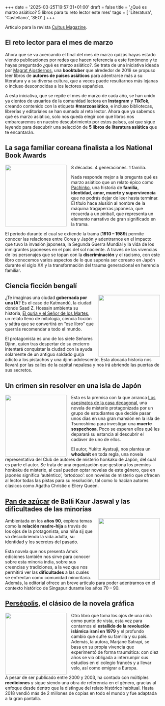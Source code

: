 +++
date = '2025-03-25T19:57:31+01:00'
draft = false
title = '¿Qué es marzo asiático? 5 libros para tu reto lector este mes'
tags = [ 'Literatura', 'Castellano', 'SEO' ]
+++

Artículo para la revista [<u>Cultus Magazine</u>](https://cultusmagazine.es/author/neuspuig/). 

## El reto lector para el mes de marzo

Ahora que se va acercando el final del mes de marzo quizás hayas estado viendo publicaciones por redes que hacen referencia a este fenómeno y te hayas preguntado ¿qué es marzo asiático?. Se trata de una iniciativa ideada por [<u>Magrat Ajostiernos</u>](https://www.youtube.com/channel/UCGaMl2kAz8wyovEScxnWwmg), una **booktuber** que alrededor de 2019 se propuso leer libros de **autores de países asiáticos** para adentrarse más a su literatura y a su diversa cultura, que a veces puede resultarnos más lejanas o incluso desconocidas a los lectores españoles.

A esta iniciativa, que se repite el mes de marzo de cada año, se han unido ya cientos de usuarios de la comunidad lectora en **Instagram** y **TikTok**, creando contenido con la etiqueta **#marzoasiático**, e incluso bibliotecas, librerías y editoriales se han sumado al reto lector. Ahora que ya sabemos qué es marzo asiático, solo nos queda elegir con qué libros nos embarcaremos en nuestro descubrimiento por estos países, así que sigue leyendo para descubrir una selección de **5 libros de literatura asiática** que te encantarán.

## La saga familiar coreana finalista a los National Book Awards

<img style="padding-right: 15px; float: left;" src="/img/pachinko.jpg" width="200">

8 décadas. 4 generaciones. 1 familia.

Nada responde mejor a la pregunta qué es marzo asiático que un relato épico como [<u>Pachinko</u>](https://www.amazon.es/Pachinko-Min-Jin-Lee/dp/8494716964), una historia de **familia, identidad, amor, muerte y supervivencia** que no podrás dejar de leer hasta terminar. El título hace alusión al nombre de la máquina tragaperras japonesa, que recuerda a un pinball, que representa un elemento narrativo de gran significado en la trama.

El periodo durante el cual se extiende la trama (**1910 – 1989**) permite conocer las relaciones entre Corea y Japón y adentrarnos en el impacto que tuvo la invasión japonesa, la Segunda Guerra Mundial y la vida de los inmigrantes japoneses en el país del sol naciente. A través de las vivencias de los personajes que se topan con la **discriminación** y el racismo, con este libro conocemos varios aspectos de lo que suponía ser coreano en Japón durante el siglo XX y la transformación del trauma generacional en herencia familiar.

## Ciencia ficción bengalí

<img style="padding-left: 15px; float: right;" src="/img/gurja.jpg" width="200">

¿Te imaginas una ciudad **gobernada por una IA**? Es el caso de Katmandú, la ciudad donde Saad Z. Hossain ambienta su historia, [<u>El gurja y el Señor de los Martes</u>](https://www.amazon.es/GURJA-SEÑOR-MARTES-OTRA-FANTASIA/dp/8412701100), un relato lleno de mitología, ciencia ficción y sátira que se convertirá en “ese libro” que querrás recomendar a todo el mundo.

El protagonista es uno de los siete Señores Djinn, quien tras despertar de su encierro intentará conquistar la ciudad con la ayuda solamente de un antiguo soldado gurja adicto a los pistachos y una djinn adolescente. Esta alocada historia nos llevará por las calles de la capital nepalesa y nos irá abriendo las puertas de sus secretos.

## Un crimen sin resolver en una isla de Japón

<img style="padding-right: 15px; float: left;" src="/img/decagonal.jpg" width="200">

Esta es la premisa con la que arranca [<u>Los asesinatos de la casa decagonal</u>](https://www.amazon.es/ASESINATOS-CASA-DECAGONAL-NOVELA-POLICIACA/dp/8412821661), una novela de misterio protagonizada por un grupo de estudiantes que decide pasar unos días en una gran mansión en la isla de Tsunoshima para investigar una **muerte sospechosa**. Poco se esperan ellos qué les deparará su estancia al descubrir el cadáver de uno de ellos.

El autor, Yukito Ayatsuji, nos plantea un **whodunit** en toda regla, una novela representativa del Club de autores de misterio honkaku de Japón, del cual es parte el autor. Se trata de una organización que gestiona los premios honkaku de misterio, al cual pueden optar novelas de este género, que en japonés significa ‘auténtico’, ‘ortodoxo’: son novelas de misterio que ofrecen al lector todas las pistas para su resolución, tal como lo hacían autores clásicos como Agatha Christie o Ellery Queen.

## [<u>**Pan de azúcar**</u>](https://www.amazon.es/Pan-azúcar-Balli-Kaur-Jaswal-ebook/dp/B0CR4LGQNY) de Balli Kaur Jaswal y las dificultades de las minorías

<img style="padding-left: 15px; float: right;" src="/img/pan.jpg" width="200">

Ambientada en los **años 90**, explora temas como la **relación madre-hija** a través de los ojos de la protagonista, una niña sij que va descubriendo la vida adulta, su identidad y los secretos del pasado.

Esta novela que nos presenta Amok ediciones también nos sirve para conocer sobre esta minoría india, sobre sus creencias y tradiciones, a la vez que nos permitirá ver las **dificultades** a las cuales se enfrentan como comunidad minoritaria. Además, la editorial ofrece un breve artículo para poder adentrarnos en el contexto histórico de Singapur durante los años 70 – 90.

## [<u>**Persépolis**</u>](https://www.amazon.es/Persépolis-Reservoir-Gráfica-Marjane-Satrapi/dp/841791014X), el clásico de la novela gráfica

<img style="padding-right: 15px; float: left;" src="/img/persepolis.jpg" width="200">

Otro libro que toma los ojos de una niña como punto de vista, esta vez para contarnos el **estallido de la revolución islámica iraní en 1979** y el profundo cambio que sufre su familia y su país. Además, la autora, Marjane Satrapi, se basa en su propia vivencia que experimentó de forma traumática: con diez años se vio obligada a interrumpir sus estudios en el colegio francés y a llevar velo, así como emigrar a Europa.

A pesar de ser publicado entre 2000 y 2003, ha contado con múltiples **reediciones** y sigue siendo una obra de referencia en el género, gracias al enfoque desde dentro que la distingue del relato histórico habitual. Hasta 2018 vendió más de 2 millones de copias en todo el mundo y fue adaptada a la gran pantalla.
